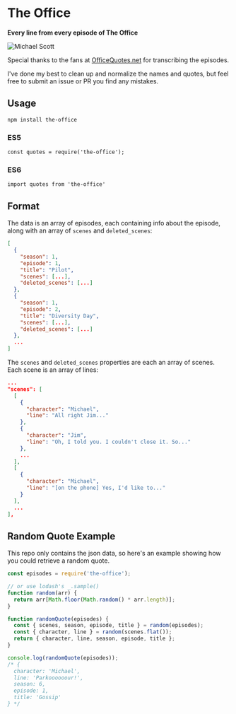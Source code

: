 # The Office

**Every line from every episode of The Office**

![Michael Scott](https://i.imgur.com/T6vZeid.gif)

Special thanks to the fans at [OfficeQuotes.net](http://www.officequotes.net/) for transcribing the episodes.

I've done my best to clean up and normalize the names and quotes, but feel free to submit an issue or PR you find any mistakes.

## Usage

`npm install the-office`

### ES5

`const quotes = require('the-office');`

### ES6

`import quotes from 'the-office'`

## Format

The data is an array of episodes, each containing info about the episode, along with an array of `scenes` and `deleted_scenes`:

```json
[
  {
    "season": 1,
    "episode": 1,
    "title": "Pilot",
    "scenes": [...],
    "deleted_scenes": [...]
  },
  {
    "season": 1,
    "episode": 2,
    "title": "Diversity Day",
    "scenes": [...],
    "deleted_scenes": [...]
  },
  ...
]
```

The `scenes` and `deleted_scenes` properties are each an array of scenes. Each scene is an array of lines:

```json
...
"scenes": [
  [
    {
      "character": "Michael",
      "line": "All right Jim..."
    },
    {
      "character": "Jim",
      "line": "Oh, I told you. I couldn't close it. So..."
    },
    ...
  ],
  [
    {
      "character": "Michael",
      "line": "[on the phone] Yes, I'd like to..."
    }
  ],
  ...
],
```

## Random Quote Example

This repo only contains the json data, so here's an example showing how you could retrieve a random quote.

```javascript
const episodes = require('the-office');

// or use lodash's _.sample()
function random(arr) {
  return arr[Math.floor(Math.random() * arr.length)];
}

function randomQuote(episodes) {
  const { scenes, season, episode, title } = random(episodes);
  const { character, line } = random(scenes.flat());
  return { character, line, season, episode, title };
}

console.log(randomQuote(episodes));
/* {
  character: 'Michael',
  line: 'Parkoooooour!',
  season: 6,
  episode: 1,
  title: 'Gossip'
} */
```
